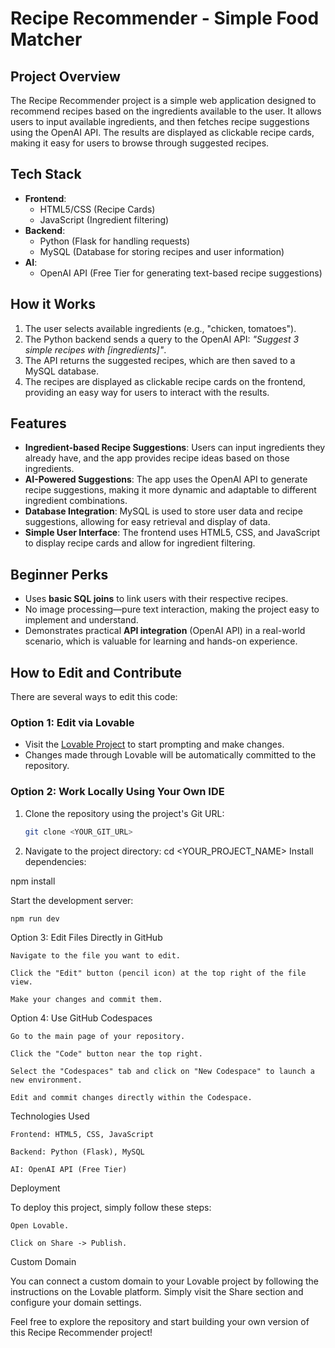 # Recipe Recommender - Simple Food Matcher

## Project Overview
The Recipe Recommender project is a simple web application designed to recommend recipes based on the ingredients available to the user. It allows users to input available ingredients, and then fetches recipe suggestions using the OpenAI API. The results are displayed as clickable recipe cards, making it easy for users to browse through suggested recipes.

## Tech Stack
- **Frontend**: 
  - HTML5/CSS (Recipe Cards)
  - JavaScript (Ingredient filtering)
- **Backend**: 
  - Python (Flask for handling requests)
  - MySQL (Database for storing recipes and user information)
- **AI**: 
  - OpenAI API (Free Tier for generating text-based recipe suggestions)

## How it Works
1. The user selects available ingredients (e.g., "chicken, tomatoes").
2. The Python backend sends a query to the OpenAI API: *"Suggest 3 simple recipes with [ingredients]"*.
3. The API returns the suggested recipes, which are then saved to a MySQL database.
4. The recipes are displayed as clickable recipe cards on the frontend, providing an easy way for users to interact with the results.

## Features
- **Ingredient-based Recipe Suggestions**: Users can input ingredients they already have, and the app provides recipe ideas based on those ingredients.
- **AI-Powered Suggestions**: The app uses the OpenAI API to generate recipe suggestions, making it more dynamic and adaptable to different ingredient combinations.
- **Database Integration**: MySQL is used to store user data and recipe suggestions, allowing for easy retrieval and display of data.
- **Simple User Interface**: The frontend uses HTML5, CSS, and JavaScript to display recipe cards and allow for ingredient filtering.

## Beginner Perks
- Uses **basic SQL joins** to link users with their respective recipes.
- No image processing—pure text interaction, making the project easy to implement and understand.
- Demonstrates practical **API integration** (OpenAI API) in a real-world scenario, which is valuable for learning and hands-on experience.

## How to Edit and Contribute
There are several ways to edit this code:

### Option 1: Edit via Lovable
- Visit the [Lovable Project](https://lovable.dev/projects/eb845710-be37-4659-851e-3f9999c9e384) to start prompting and make changes.
- Changes made through Lovable will be automatically committed to the repository.

### Option 2: Work Locally Using Your Own IDE
1. Clone the repository using the project's Git URL:
   ```sh
   git clone <YOUR_GIT_URL>
2. Navigate to the project directory:
   cd <YOUR_PROJECT_NAME>
Install dependencies:

npm install

Start the development server:

    npm run dev

Option 3: Edit Files Directly in GitHub

    Navigate to the file you want to edit.

    Click the "Edit" button (pencil icon) at the top right of the file view.

    Make your changes and commit them.

Option 4: Use GitHub Codespaces

    Go to the main page of your repository.

    Click the "Code" button near the top right.

    Select the "Codespaces" tab and click on "New Codespace" to launch a new environment.

    Edit and commit changes directly within the Codespace.

Technologies Used

    Frontend: HTML5, CSS, JavaScript

    Backend: Python (Flask), MySQL

    AI: OpenAI API (Free Tier)

Deployment

To deploy this project, simply follow these steps:

    Open Lovable.

    Click on Share -> Publish.

Custom Domain

You can connect a custom domain to your Lovable project by following the instructions on the Lovable platform. Simply visit the Share section and configure your domain settings.

Feel free to explore the repository and start building your own version of this Recipe Recommender project!
